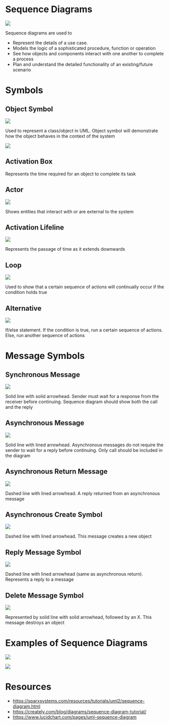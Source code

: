 # Sequence Diagrams

![](https://changevision.files.wordpress.com/2015/11/sequence_after.png)

Sequence diagrams are used to

-   Represent the details of a use case.
-   Models the logic of a sophisticated procedure, function or operation
-   See how objects and components interact with one another to complete a process
-   Plan and understand the detailed functionality of an existing/future scenario

# Symbols

## Object Symbol

![](https://d3n817fwly711g.cloudfront.net/uploads/2017/01/Sequence-diagram-Lifeline.png)

Used to represent a class/object in UML. Object symbol will demonstrate how the object behaves in the context of the system

![](https://sparxsystems.com/images/screenshots/uml2_tutorial/seq02.GIF)

## Activation Box

Represents the time required for an object to complete its task

## Actor

![](https://d2slcw3kip6qmk.cloudfront.net/marketing/pages/chart/discovery/UML/UML-Sequence/uml-actor-symbol.svg)

Shows entities that interact with or are external to the system

## Activation Lifeline

![](https://d2slcw3kip6qmk.cloudfront.net/marketing/pages/chart/discovery/UML/UML-Sequence/uml-lifeline-symbol.svg)

Represents the passage of time as it extends downwards

## Loop

![](https://d2slcw3kip6qmk.cloudfront.net/marketing/pages/chart/discovery/UML/UML-Sequence/uml-option-loop-symbol.svg)

Used to show that a certain sequence of actions will continually occur if the condition holds true

## Alternative

![](https://d2slcw3kip6qmk.cloudfront.net/marketing/pages/chart/discovery/UML/UML-Sequence/uml-alternative-symbol.svg)

If/else statement. If the condition is true, run a certain sequence of actions. Else, run another sequence of actions

# Message Symbols

## Synchronous Message

![](https://d2slcw3kip6qmk.cloudfront.net/marketing/pages/chart/discovery/UML/UML-Sequence/uml-synchronous-message-symbol.svg)

Solid line with solid arrowhead. Sender must wait for a response from the receiver before continuing. Sequence diagram should show both the call and the reply

## Asynchronous Message

![](https://d2slcw3kip6qmk.cloudfront.net/marketing/pages/chart/discovery/UML/UML-Sequence/uml-asynchronous-message-symbol.svg)

Solid line with lined arrowhead. Asynchronous messages do not require the sender to wait for a reply before continuing. Only call should be included in the diagram

## Asynchronous Return Message

![](https://d2slcw3kip6qmk.cloudfront.net/marketing/pages/chart/discovery/UML/UML-Sequence/uml-return-message-symbol.svg)

Dashed line with lined arrowhead. A reply returned from an asynchronous message

## Asynchronous Create Symbol

![](https://d2slcw3kip6qmk.cloudfront.net/marketing/pages/chart/discovery/UML/UML-Sequence/uml-create-message-symbol.svg)

Dashed line with lined arrowhead. This message creates a new object

## Reply Message Symbol

![](https://d2slcw3kip6qmk.cloudfront.net/marketing/pages/chart/discovery/UML/UML-Sequence/uml-return-message-symbol.svg)

Dashed line with lined arrowhead (same as asynchronous return). Represents a reply to a message

## Delete Message Symbol

![](https://d2slcw3kip6qmk.cloudfront.net/marketing/pages/chart/discovery/UML/UML-Sequence/uml-deleted-message-symbol.svg)

Represented by solid line with solid arrowhead, followed by an X. This message destroys an object

# Examples of Sequence Diagrams

![](https://d2slcw3kip6qmk.cloudfront.net/marketing/pages/chart/sequence-diagram-for-hospital-management-system-UML/sequence_diagram_hospital-900x982.png)

![](https://d2slcw3kip6qmk.cloudfront.net/marketing/pages/chart/sequence-diagram-for-ATM-system-UML/sequence_diagram_atm_example-800x1292.png)

# Resources

-   https://sparxsystems.com/resources/tutorials/uml2/sequence-diagram.html
-   https://creately.com/blog/diagrams/sequence-diagram-tutorial/
-   https://www.lucidchart.com/pages/uml-sequence-diagram
